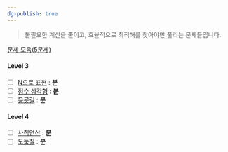 ```yaml
---
dg-publish: true
---
```

> 불필요한 계산을 줄이고, 효율적으로 최적해를 찾아야만 풀리는 문제들입니다.

[문제 모음(5문제)](https://school.programmers.co.kr/learn/courses/30/parts/12263)
#### Level 3
- [ ] [N으로 표현](https://school.programmers.co.kr/learn/courses/30/lessons/42895) : **분**
- [ ] [정수 삼각형](https://school.programmers.co.kr/learn/courses/30/lessons/43105) : **분**
- [ ] [등굣길](https://school.programmers.co.kr/learn/courses/30/lessons/42898) : **분**

#### Level 4
- [ ] [사칙연산](https://school.programmers.co.kr/learn/courses/30/lessons/1843) : **분**
- [ ] [도둑질](https://school.programmers.co.kr/learn/courses/30/lessons/42897) : **분**